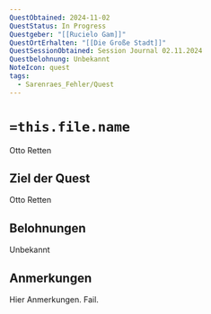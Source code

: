 ```yaml
---
QuestObtained: 2024-11-02
QuestStatus: In Progress
Questgeber: "[[Rucielo Gam]]"
QuestOrtErhalten: "[[Die Große Stadt]]"
QuestSessionObtained: Session Journal 02.11.2024
Questbelohnung: Unbekannt
NoteIcon: quest
tags:
  - Sarenraes_Fehler/Quest
---
```

# `=this.file.name`
Otto Retten

## Ziel der Quest
Otto Retten

## Belohnungen
Unbekannt

## Anmerkungen
Hier Anmerkungen.
Fail.
